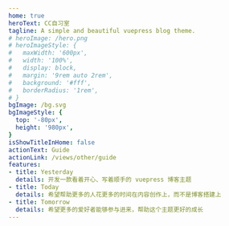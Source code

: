 ```yaml
---
home: true
heroText: CC自习室
tagline: A simple and beautiful vuepress blog theme.
# heroImage: /hero.png
# heroImageStyle: {
#   maxWidth: '600px',
#   width: '100%',
#   display: block,
#   margin: '9rem auto 2rem',
#   background: '#fff',
#   borderRadius: '1rem',
# }
bgImage: /bg.svg
bgImageStyle: {
  top: '-80px',
  height: '980px',
}
isShowTitleInHome: false
actionText: Guide
actionLink: /views/other/guide
features:
- title: Yesterday
  details: 开发一款看着开心、写着顺手的 vuepress 博客主题
- title: Today
  details: 希望帮助更多的人花更多的时间在内容创作上，而不是博客搭建上
- title: Tomorrow
  details: 希望更多的爱好者能够参与进来，帮助这个主题更好的成长
---
```

<style>
    body {        
      background-image: url(.vuepress/public/star.gif);   
      /* background-repeat: repeat-x ; */
      /* background-size:100% 100%; */
    }  
    .navbar {
        background: transparent !important;
    }
    .navbar .site-name {
        font-family: Hannotate SC;
        font-size: 1.3rem !important;
    }
    .nav-links .nav-item {
        font-family: Wawati SC;
        font-size: 1.2rem !important;
    }
    .sidebar > .sidebar-links > li > a.sidebar-link {
        margin-left: -1rem;
    }
    .home-blog .hero h1 {
        font-size: 5.5rem !important;
        font-weight: 900 !important;
        text-shadow: 1px 1px 9px #f96, -1px -1px 2px #f96;
        /* text-shadow: 0 0 3px #fff, 0 0 10px #fff, 0 0 50px #fff, 0 0 50px #1123d5, 0 0 72px #1123d5; */
        font-family: Hannotate SC;
    }
    .home-blog .hero .description {
        font-family: Hannotate SC;
    }
    .links {
        background-color: transparent !important;
    }
    .anchor-down {
        display: block;
        margin: 12rem auto 0;
        bottom: 45px;
        width: 20px;
        height: 20px;
        font-size: 34px;
        text-align: center;
        animation: bounce-in 5s 3s infinite;
        position: absolute;
        left: 50%;
        bottom: 30%;
        margin-left: -10px;
        cursor: pointer;
    }
    @-webkit-keyframes bounce-in {
        0% {
            transform: translateY(0);
        }
        20% {
            transform: translateY(0);
        }
        50% {
            transform: translateY(-20px);
        }
        80% {
            transform: translateY(0);
        }
        to {
            transform: translateY(0);
        }
    }
    .anchor-down::before {
        content: "";
        width: 20px;
        height: 20px;
        display: block;
        border-right: 3px solid var(--text-color);
        border-top: 3px solid var(--text-color);
        transform: rotate(135deg);
        position: absolute;
        bottom: 10px;
    }
    .anchor-down::after {
        content: "";
        width: 20px;
        height: 20px;
        display: block;
        border-right: 3px solid var(--text-color);
        border-top: 3px solid var(--text-color);
        transform: rotate(135deg);
    }
</style>
<script>
    export default {     
        mounted () {       
            const ifJanchor = document.getElementById("JanchorDown");        
            ifJanchor && ifJanchor.parentNode.removeChild(ifJanchor);       
            let a = document.createElement('a');       
            a.id = 'JanchorDown';       
            a.className = 'anchor-down';       
            document.getElementsByClassName('hero')[0].append(a);       
            let targetA = document.getElementById("JanchorDown");       
            targetA.addEventListener('click', e => { 
                // 添加点击事件         
                this.scrollFn();       
            })     
        },        
        methods: {       
            scrollFn() {         
                const windowH = document.getElementsByClassName('hero')[0].clientHeight; // 获取窗口高度         
                document.documentElement.scrollTop = windowH; // 滚动条滚动到指定位置       
            }     
        }   
    }
</script>
